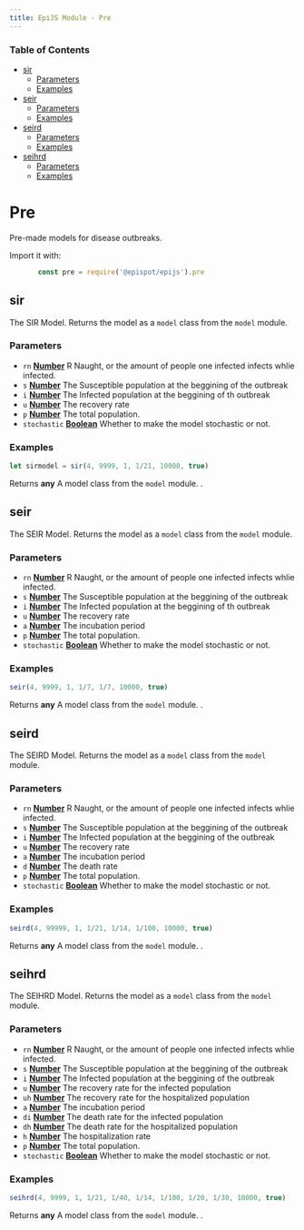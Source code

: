 ```yaml
---
title: EpiJS Module - Pre
---
```

<!-- Generated by documentation.js. Update this documentation by updating the source code. -->

### Table of Contents


*   [sir][2]
    *   [Parameters][3]
    *   [Examples][4]
*   [seir][5]
    *   [Parameters][6]
    *   [Examples][7]
*   [seird][8]
    *   [Parameters][9]
    *   [Examples][10]
*   [seihrd][11]
    *   [Parameters][12]
    *   [Examples][13]

# Pre

Pre-made models for disease outbreaks.

Import it with:
```javascript
       const pre = require('@epispot/epijs').pre
```
## sir

The SIR Model. Returns the model as a `model` class from the `model` module.

### Parameters

*   `rn` **[Number][14]** R Naught, or the amount of people one infected infects whlie infected.
*   `s` **[Number][14]** The Susceptible population at the beggining of the outbreak
*   `i` **[Number][14]** The Infected population at the beggining of th outbreak
*   `u` **[Number][14]** The recovery rate
*   `p` **[Number][14]** The total population.
*   `stochastic` **[Boolean][15]** Whether to make the model stochastic or not.

### Examples

```javascript
let sirmodel = sir(4, 9999, 1, 1/21, 10000, true)
```

Returns **any** A model class from the `model` module. .

## seir

The SEIR Model. Returns the model as a `model` class from the `model` module.

### Parameters

*   `rn` **[Number][14]** R Naught, or the amount of people one infected infects whlie infected.
*   `s` **[Number][14]** The Susceptible population at the beggining of the outbreak
*   `i` **[Number][14]** The Infected population at the beggining of th outbreak
*   `u` **[Number][14]** The recovery rate
*   `a` **[Number][14]** The incubation period
*   `p` **[Number][14]** The total population.
*   `stochastic` **[Boolean][15]** Whether to make the model stochastic or not.

### Examples

```javascript
seir(4, 9999, 1, 1/7, 1/7, 10000, true)
```

Returns **any** A model class from the `model` module. .

## seird

The SEIRD Model. Returns the model as a `model` class from the `model` module.

### Parameters

*   `rn` **[Number][14]** R Naught, or the amount of people one infected infects whlie infected.
*   `s` **[Number][14]** The Susceptible population at the beggining of the outbreak
*   `i` **[Number][14]** The Infected population at the beggining of the outbreak
*   `u` **[Number][14]** The recovery rate
*   `a` **[Number][14]** The incubation period
*   `d` **[Number][14]** The death rate
*   `p` **[Number][14]** The total population.
*   `stochastic` **[Boolean][15]** Whether to make the model stochastic or not.

### Examples

```javascript
seird(4, 99999, 1, 1/21, 1/14, 1/100, 10000, true)
```

Returns **any** A model class from the `model` module. .

## seihrd

The SEIHRD Model. Returns the model as a `model` class from the `model` module.

### Parameters

*   `rn` **[Number][14]** R Naught, or the amount of people one infected infects whlie infected.
*   `s` **[Number][14]** The Susceptible population at the beggining of the outbreak
*   `i` **[Number][14]** The Infected population at the beggining of the outbreak
*   `u` **[Number][14]** The recovery rate for the infected population
*   `uh` **[Number][14]** The recovery rate for the hospitalized population
*   `a` **[Number][14]** The incubation period
*   `di` **[Number][14]** The death rate for the infected population
*   `dh` **[Number][14]** The death rate for the hospitalized population
*   `h` **[Number][14]** The hospitalization rate
*   `p` **[Number][14]** The total population.
*   `stochastic` **[Boolean][15]** Whether to make the model stochastic or not.

### Examples

```javascript
seihrd(4, 9999, 1, 1/21, 1/40, 1/14, 1/100, 1/20, 1/30, 10000, true)
```

Returns **any** A model class from the `model` module. .

[1]: #gaussian

[2]: #sir

[3]: #parameters

[4]: #examples

[5]: #seir

[6]: #parameters-1

[7]: #examples-1

[8]: #seird

[9]: #parameters-2

[10]: #examples-2

[11]: #seihrd

[12]: #parameters-3

[13]: #examples-3

[14]: https://developer.mozilla.org/docs/Web/JavaScript/Reference/Global_Objects/Number

[15]: https://developer.mozilla.org/docs/Web/JavaScript/Reference/Global_Objects/Boolean
